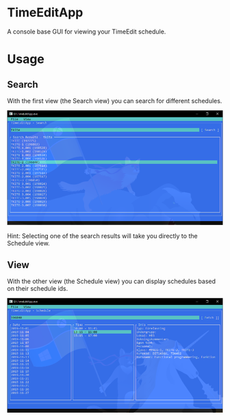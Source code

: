 # TimeEditApp

A console base GUI for viewing your TimeEdit schedule.

# Usage

## Search

With the first view (the Search view) you can search for different schedules.

![The Search view](./docs/SearchView.png?raw=true "The Search view")

Hint: Selecting one of the search results will take you directly to the Schedule view.

## View

With the other view (the Schedule view) you can display schedules based on their schedule ids.

![The Schedule view](./docs/ScheduleView.png?raw=true "The Schedule view")